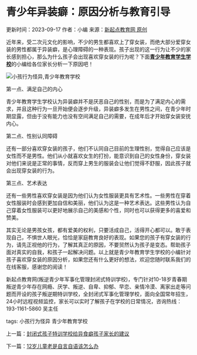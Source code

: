 # 青少年异装癖：原因分析与教育引导

更新时间：2023-09-17
作者：小编
来源：[新起点教育网 原创](#)

近年来，受二次元文化的影响，不少的男生都喜欢上了穿女装，而绝大部分爱穿女装的男性都属于异装癖，是心理障碍的一种表现。孩子出现的这一行为让不少的家长感到担心，那么为什么孩子会出现喜欢穿女装的行为呢？下面[**青少年教育学生学校**](http://www.r165.com "青少年教育学生学校")的小编给各位家长分析一下原因吧！

![小孩行为怪异,青少年教育学校](http://www.r165.com/uploads/allimg/20230917/6-23091G62026253.jpg)

第一点、满足自己的内心

青少年教育学生学校认为异装癖并不是厌恶自己的性别，而是为了满足内心的需求，并且这种行为一旦开始便会逐步升级，异装癖多发生在男性之间，在青少年时期显露，但由于没有能力也没有空间满足自己的需要，在成年后才开始穿女装安抚内心。

第二点、性别认同障碍

还有一部分喜欢穿女装的孩子，他们不认同自己目前的生理性别，觉得自己应该是女性而不是男性。他们从小就喜欢女生的打扮，能意识到自己的女性身份，穿女装对他们来说是正常的事情，反而穿上男生的服装会让他们觉得不舒服，因此孩子就会出现穿女装的行为。

第三点、艺术表达

还有一些男性喜欢穿女装是因为他们认为女性服装更具有艺术性。一些男性在穿着女性服装时会感到更加自信和美丽，他们认为这是一种艺术表达。这些男性认为自己穿着女性服装可以更好地展示自己的美感和个性，同时也可以获得更多的喜爱和赞美。

其实无论是男孩女孩，都有爱美的权利，只要活成自己，活得开心都可以。敢于表现自己，不惧世人眼光，恰恰是家庭教育良好的表现。如果您的孩子有穿女装的行为，请先正视他的行为，了解其真正的原因，不要贸然认为孩子是变态。帮助孩子面对真实的自我，和孩子一起解决问题。以上就是青少年教育学生学校的小编针对孩子喜欢穿女装的原因分析，如果您还有什么更好的想法，欢迎您随时联系我们的在线客服，感谢您的阅读！

新起点教育网(叛逆青少年军事化管理封闭式特训学校)，专门针对10-18岁青春期叛逆青少年存在网瘾、厌学、叛逆、自卑、抑郁、早恋、亲情冷漠、离家出走等问题而开设的孩子叛逆期特训学校，全封闭式军事化管理学校，面向全国常年招生，24小时远程视频监控，家长可以实时了解孩子在学校的日常情况，咨询热线：193-1161-5860 吴主任

tags: 小孩行为怪异 青少年教育学校

上一篇：[封闭式孩子特训学校给异食癖孩子家长的建议](http://www.r165.com/blxg/11144.html "上一篇：封闭式孩子特训学校给异食癖孩子家长的建议")

下一篇：[12岁儿童老是自言自语该怎么办](http://www.r165.com/blxg/11304.html "下一篇：12岁儿童老是自言自语该怎么办")
